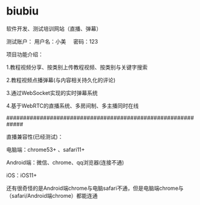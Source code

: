 # biubiu
软件开发、测试培训网站（直播、弹幕）

测试账户：
用户名：小美  &nbsp;&nbsp;&nbsp; 密码：123


项目功能介绍：

1.教程视频分享、按类别上传教程视频、按类别与关键字搜索

2.教程视频点播弹幕(与内容相关持久化的评论)

3.通过WebSocket实现的实时弹幕系统

4.基于WebRTC的直播系统、多房间制、多主播同时在线


#############################################################

直播兼容性(已经测试)：

电脑端：chrome53+ 、safari11+ 

Android端：微信、chrome、qq浏览器(连接不通)

iOS：iOS11+

还有很奇怪的是Android端chrome与电脑safari不通，但是电脑端chrome与（safari/Android端chrome）都能连通
